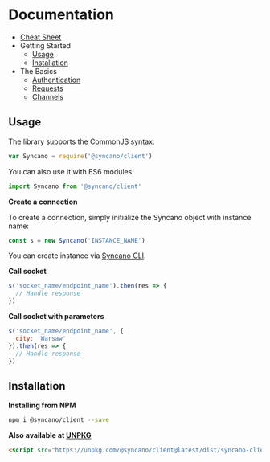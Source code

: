 # Documentation

- [Cheat Sheet][cheatsheet]
- Getting Started
  - [Usage](#usage-in-syncan/socket)
  - [Installation](#installation)
- The Basics
  - [Authentication](authentication.md)
  - [Requests](requests.md)
  - [Channels](channels.md)

## Usage 

The library supports the CommonJS syntax:

```js
var Syncano = require('@syncano/client')
```

You can also use it with ES6 modules:

```js
import Syncano from '@syncano/client'
```

**Create a connection**

To create a connection, simply initialize the Syncano object with instance name:

```js
const s = new Syncano('INSTANCE_NAME')
```

You can create instance via [Syncano CLI][cli].

**Call socket**

```js
s('socket_name/endpoint_name').then(res => {
  // Handle response
})
```

**Call socket with parameters**

```js
s('socket_name/endpoint_name', {
  city: 'Warsaw'
}).then(res => {
  // Handle response
})
```

## Installation

**Installing from NPM**

```bash
npm i @syncano/client --save
```

**Also available at [UNPKG](https://unpkg.com/@syncano/client@latest/dist/syncano-client.min.js)**

```html
<script src="https://unpkg.com/@syncano/client@latest/dist/syncano-client.min.js"></script>
```

[cheatsheet]: https://cheatsheet.syncano.io/#client
[cli]: https://github.com/Syncano/syncan/node/tree/master/packages/cli
